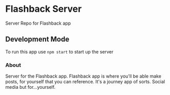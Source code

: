 # Flashback Server
Server Repo for Flashback app

## Development Mode
To run this app use `npm start` to start up the server

### About
Server for the Flashback app. Flashback app is where you'll be able make posts, for yourself that you can reference. It's a journey app of sorts. Social media but for...yourself.